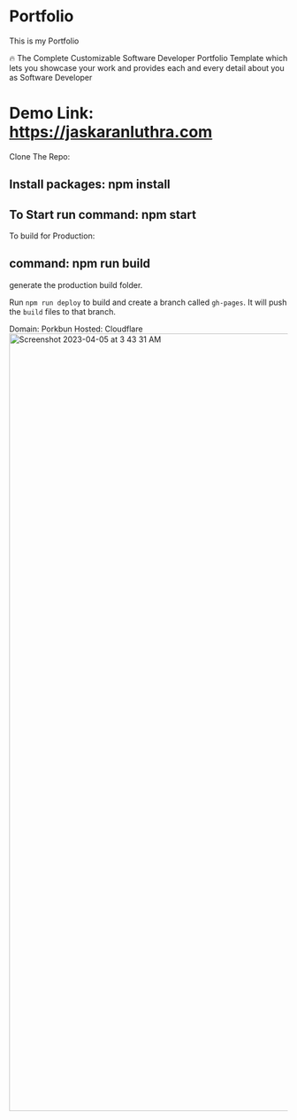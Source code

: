 # Portfolio

This is my Portfolio

🔥 The Complete Customizable Software Developer Portfolio Template which lets you showcase your work and provides each and every detail
about you as Software Developer

# Demo Link: https://jaskaranluthra.com

Clone The Repo:

## Install packages: npm install

## To Start run command: npm start

To build for Production:

## command: npm run build

generate the production build folder.

Run `npm run deploy` to build and create a branch called `gh-pages`. It will push the `build` files to that branch.

Domain: Porkbun
Hosted: Cloudflare
<a href="http://jaskaranluthra.com"><img width="1404" alt="Screenshot 2023-04-05 at 3 43 31 AM" src="https://user-images.githubusercontent.com/41524096/230021406-c869e811-089c-4009-9ead-dc7b7c49bff6.png"></a>
